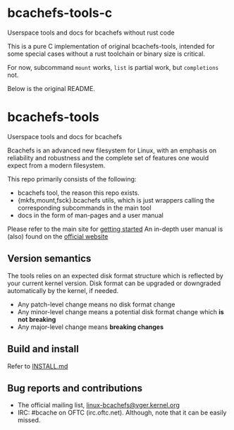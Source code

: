 bcachefs-tools-c
==============
Userspace tools and docs for bcachefs without rust code

This is a pure C implementation of original bcachefs-tools, intended for some special cases without
a rust toolchain or binary size is critical.

For now, subcommand `mount` works, `list` is partial work, but `completions` not.

Below is the original README.

bcachefs-tools
==============
Userspace tools and docs for bcachefs

Bcachefs is an advanced new filesystem for Linux, with an emphasis on reliability and robustness
and the complete set of features one would expect from a modern filesystem.

This repo primarily consists of the following:

- bcachefs tool, the reason this repo exists.
- {mkfs,mount,fsck}.bcachefs utils, which is just wrappers calling the corresponding subcommands
  in the main tool
- docs in the form of man-pages and a user manual

Please refer to the main site for [getting started](https://bcachefs.org/#Getting_started)
An in-depth user manual is (also) found on the [official website](https://bcachefs.org/#Documentation)

Version semantics
-----------------

The tools relies on an expected disk format structure which is reflected by your current kernel version.
Disk format can be upgraded or downgraded automatically by the kernel, if needed.

- Any patch-level change means no disk format change
- Any minor-level change means a potential disk format change which **is not breaking**
- Any major-level change means **breaking changes**

Build and install
-----------------

Refer to [INSTALL.md](./INSTALL.md)

Bug reports and contributions
-----------------------------

- The official mailing list, linux-bcachefs@vger.kernel.org
- IRC: #bcache on OFTC (irc.oftc.net). Although, note that it can be easily missed.
